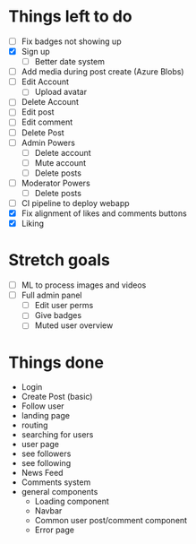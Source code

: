 # Things left to do

- [ ] Fix badges not showing up
- [x] Sign up
  - [ ] Better date system
- [ ] Add media during post create (Azure Blobs)
- [ ] Edit Account
  - [ ] Upload avatar
- [ ] Delete Account
- [ ] Edit post
- [ ] Edit comment
- [ ] Delete Post
- [ ] Admin Powers
  - [ ] Delete account
  - [ ] Mute account
  - [ ] Delete posts
- [ ] Moderator Powers
  - [ ] Delete posts
- [ ] CI pipeline to deploy webapp
- [x] Fix alignment of likes and comments buttons
- [x] Liking

# Stretch goals

- [ ] ML to process images and videos
- [ ] Full admin panel
  - [ ] Edit user perms
  - [ ] Give badges
  - [ ] Muted user overview

# Things done

- Login
- Create Post (basic)
- Follow user
- landing page
- routing
- searching for users
- user page
- see followers
- see following
- News Feed
- Comments system
- general components
  - Loading component
  - Navbar
  - Common user post/comment component
  - Error page
